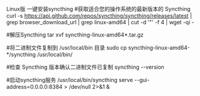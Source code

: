 Linux版
一键安装syncthing
#获取适合您的操作系统的最新版本的 Syncthing
curl -s https://api.github.com/repos/syncthing/syncthing/releases/latest | grep browser_download_url | grep linux-amd64 | cut -d '"' -f 4 | wget -qi -

#解压Syncthing
tar xvf syncthing-linux-amd64*.tar.gz

#将二进制文件复制到 /usr/local/bin 目录
sudo cp syncthing-linux-amd64-*/syncthing  /usr/local/bin/

#检查 Syncthing 版本确认二进制文件已复制
syncthing --version

#启动syncthing服务
/usr/local/bin/syncthing  serve --gui-address=0.0.0.0:8384 > /dev/null 2>&1 &
